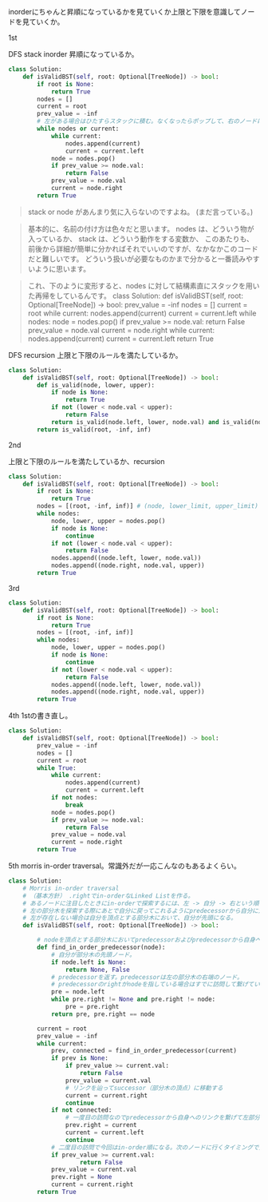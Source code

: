 inorderにちゃんと昇順になっているかを見ていくか上限と下限を意識してノードを見ていくか。

1st

DFS stack inorder
昇順になっているか。
```python
class Solution:
    def isValidBST(self, root: Optional[TreeNode]) -> bool:
        if root is None:
            return True
        nodes = []
        current = root
        prev_value = -inf
        # 左がある場合はひたすらスタックに積む。なくなったらポップして、右のノードに移り同様のことを繰り返す
        while nodes or current:
            while current:
                nodes.append(current)
                current = current.left
            node = nodes.pop()
            if prev_value >= node.val:
                return False
            prev_value = node.val
            current = node.right
        return True
```

> stack or node があんまり気に入らないのですよね。
(まだ言っている。)

> 基本的に、名前の付け方は色々だと思います。
nodes は、どういう物が入っているか、
stack は、どういう動作をする変数か、
このあたりも、前後から詳細が簡単に分かればそれでいいのですが、なかなかこのコードだと難しいです。
どういう扱いが必要なものかまで分かると一番読みやすいように思います。

> これ、下のように変形すると、nodes に対して結構素直にスタックを用いた再帰をしているんです。
class Solution:
    def isValidBST(self, root: Optional[TreeNode]) -> bool:
        prev_value = -inf
        nodes = []
        current = root
        while current:
            nodes.append(current)
            current = current.left
        while nodes:
            node = nodes.pop()
            if prev_value >= node.val:
                return False
            prev_value = node.val
            current = node.right
            while current:
                nodes.append(current)
                current = current.left
        return True


DFS recursion
上限と下限のルールを満たしているか。
```python
class Solution:
    def isValidBST(self, root: Optional[TreeNode]) -> bool:
        def is_valid(node, lower, upper):
            if node is None:
                return True
            if not (lower < node.val < upper):
                return False
            return is_valid(node.left, lower, node.val) and is_valid(node.right, node.val, upper)
        return is_valid(root, -inf, inf)
```

2nd

上限と下限のルールを満たしているか、recursion
```python
class Solution:
    def isValidBST(self, root: Optional[TreeNode]) -> bool:
        if root is None:
            return True
        nodes = [(root, -inf, inf)] # (node, lower_limit, upper_limit)
        while nodes:
            node, lower, upper = nodes.pop()
            if node is None:
                continue
            if not (lower < node.val < upper):
                return False
            nodes.append((node.left, lower, node.val))
            nodes.append((node.right, node.val, upper))
        return True
```

3rd

```python
class Solution:
    def isValidBST(self, root: Optional[TreeNode]) -> bool:
        if root is None:
            return True
        nodes = [(root, -inf, inf)]
        while nodes:
            node, lower, upper = nodes.pop()
            if node is None:
                continue
            if not (lower < node.val < upper):
                return False
            nodes.append((node.left, lower, node.val))
            nodes.append((node.right, node.val, upper))
        return True
```

4th
1stの書き直し。

```python
class Solution:
    def isValidBST(self, root: Optional[TreeNode]) -> bool:
        prev_value = -inf
        nodes = []
        current = root
        while True:
            while current:
                nodes.append(current)
                current = current.left
            if not nodes:
                break
            node = nodes.pop()
            if prev_value >= node.val:
                return False
            prev_value = node.val
            current = node.right
        return True
```

5th
morris in-order traversal。常識外だが一応こんなのもあるよくらい。
```python
class Solution:
    # Morris in-order traversal
    # （基本方針） .rightでin-orderなLinked Listを作る。
    # あるノードに注目したときにin-orderで探索するには、左 -> 自分 -> 右という順番で見ていけば良い。
    # 左の部分木を探索する際にあとで自分に戻ってこれるようにpredecessorから自分に対してrightでつなぐ。
    # 左が存在しない場合は自分を頂点とする部分木において、自分が先頭になる。
    def isValidBST(self, root: Optional[TreeNode]) -> bool:

        # nodeを頂点とする部分木においてpredecessorおよびpredecessorから自身へのリンクが繋がっているかを返す。
        def find_in_order_predecessor(node):
            # 自分が部分木の先頭ノード。
            if node.left is None:
                return None, False
            # predecessorを返す。predecessorは左の部分木の右端のノード。
            # predecessorのrightがnodeを指している場合はすでに訪問して繋げている。
            pre = node.left
            while pre.right != None and pre.right != node:
                pre = pre.right
            return pre, pre.right == node

        current = root
        prev_value = -inf
        while current:
            prev, connected = find_in_order_predecessor(current)
            if prev is None:
                if prev_value >= current.val:
                    return False
                prev_value = current.val
                # リンクを辿ってsuccessor（部分木の頂点）に移動する
                current = current.right
                continue
            if not connected:
                # 一度目の訪問なのでpredecessorから自身へのリンクを繋げて左部分技に移動する
                prev.right = current
                current = current.left
                continue
            # 二度目の訪問で今回はin-order順になる。次のノードに行くタイミングで元に戻す（predecessorからのリンクを切る）
            if prev_value >= current.val:
                    return False
            prev_value = current.val
            prev.right = None
            current = current.right
        return True
```
